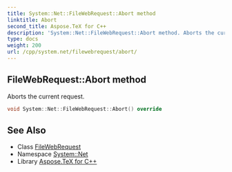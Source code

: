 ```yaml
---
title: System::Net::FileWebRequest::Abort method
linktitle: Abort
second_title: Aspose.TeX for C++
description: 'System::Net::FileWebRequest::Abort method. Aborts the current request in C++.'
type: docs
weight: 200
url: /cpp/system.net/filewebrequest/abort/
---
```

## FileWebRequest::Abort method


Aborts the current request.

```cpp
void System::Net::FileWebRequest::Abort() override
```

## See Also

* Class [FileWebRequest](../)
* Namespace [System::Net](../../)
* Library [Aspose.TeX for C++](../../../)
